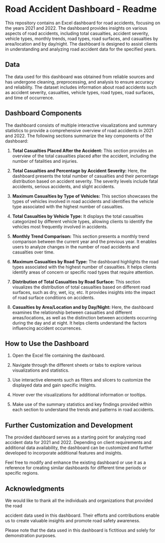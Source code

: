 # Road Accident Dashboard - Readme

This repository contains an Excel dashboard for road accidents, focusing on the years 2021 and 2022. The dashboard provides insights on various aspects of road accidents, including total casualties, accident severity, vehicle types, monthly trends, road types, road surfaces, and casualties by area/location and by day/night. The dashboard is designed to assist clients in understanding and analyzing road accident data for the specified years.

## Data

The data used for this dashboard was obtained from reliable sources and has undergone cleaning, preprocessing, and analysis to ensure accuracy and reliability. The dataset includes information about road accidents such as accident severity, casualties, vehicle types, road types, road surfaces, and time of occurrence.

## Dashboard Components

The dashboard consists of multiple interactive visualizations and summary statistics to provide a comprehensive overview of road accidents in 2021 and 2022. The following sections summarize the key components of the dashboard:

1. **Total Casualties Placed After the Accident:** This section provides an overview of the total casualties placed after the accident, including the number of fatalities and injuries.

2. **Total Casualties and Percentage by Accident Severity:** Here, the dashboard presents the total number of casualties and their percentage distribution based on accident severity. The severity levels include fatal accidents, serious accidents, and slight accidents.

3. **Maximum Casualties by Type of Vehicles:** This section showcases the types of vehicles involved in road accidents and identifies the vehicle type associated with the highest number of casualties.

4. **Total Casualties by Vehicle Type:** It displays the total casualties categorized by different vehicle types, allowing clients to identify the vehicles most frequently involved in accidents.

5. **Monthly Trend Comparison:** This section presents a monthly trend comparison between the current year and the previous year. It enables users to analyze changes in the number of road accidents and casualties over time.

6. **Maximum Casualties by Road Type:** The dashboard highlights the road types associated with the highest number of casualties. It helps clients identify areas of concern or specific road types that require attention.

7. **Distribution of Total Casualties by Road Surface:** This section visualizes the distribution of total casualties based on different road surfaces, such as dry, wet, icy, etc. It provides insights into the impact of road surface conditions on accidents.

8. **Casualties by Area/Location and by Day/Night:** Here, the dashboard examines the relationship between casualties and different areas/locations, as well as the distinction between accidents occurring during the day and at night. It helps clients understand the factors influencing accident occurrences.

## How to Use the Dashboard

1. Open the Excel file containing the dashboard.

2. Navigate through the different sheets or tabs to explore various visualizations and statistics.

3. Use interactive elements such as filters and slicers to customize the displayed data and gain specific insights.

4. Hover over the visualizations for additional information or tooltips.

5. Make use of the summary statistics and key findings provided within each section to understand the trends and patterns in road accidents.

## Further Customization and Development

The provided dashboard serves as a starting point for analyzing road accident data for 2021 and 2022. Depending on client requirements and additional data availability, the dashboard can be customized and further developed to incorporate additional features and insights.

Feel free to modify and enhance the existing dashboard or use it as a reference for creating similar dashboards for different time periods or specific regions.

## Acknowledgments

We would like to thank all the individuals and organizations that provided the road

 accident data used in this dashboard. Their efforts and contributions enable us to create valuable insights and promote road safety awareness.

Please note that the data used in this dashboard is fictitious and solely for demonstration purposes.
